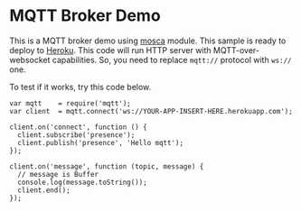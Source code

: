 # MQTT Broker Demo

This is a MQTT broker demo using [mosca](https://github.com/mcollina/mosca) module.
This sample is ready to deploy to [Heroku](https://dashboard.heroku.com/).
This code will run HTTP server with MQTT-over-websocket capabilities.
So, you need to replace `mqtt://` protocol with `ws://` one. 

To test if it works, try this code below.
```
var mqtt    = require('mqtt');
var client  = mqtt.connect('ws://YOUR-APP-INSERT-HERE.herokuapp.com');

client.on('connect', function () {
  client.subscribe('presence');
  client.publish('presence', 'Hello mqtt');
});

client.on('message', function (topic, message) {
  // message is Buffer
  console.log(message.toString());
  client.end();
});
```
